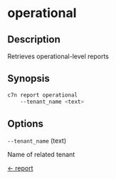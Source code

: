 # operational

## Description

Retrieves operational-level reports

## Synopsis

```bash
c7n report operational
    --tenant_name <text>
```

## Options

`--tenant_name` (text) 

Name of related tenant


[← report](./index.md)